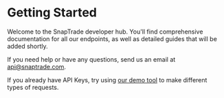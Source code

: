 # Getting Started

Welcome to the SnapTrade developer hub. You'll find comprehensive documentation for all our endpoints, as well as detailed guides that will be added shortly.

If you need help or have any questions, send us an email at api@snaptrade.com.

If you already have API Keys, try using [our demo
tool](https://demo.konfigthis.com/passiv/snaptrade-sdks/getting-started) to make
different types of requests.